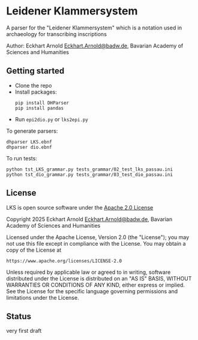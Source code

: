 # Leidener Klammersystem

A parser for the "Leidener Klammersystem" which is a notation used in 
archaeology for transcribing inscriptions

Author: Eckhart Arnold <Eckhart.Arnold@badw.de>, 
Bavarian Academy of Sciences and Humanities

## Getting started

- Clone the repo
- Install packages:
  ```
  pip install DHParser
  pip install pandas
  ```
- Run `epi2dio.py` or `lks2epi.py`


To generate parsers:
```
dhparser LKS.ebnf
dhparser dio.ebnf
```

To run tests:
```
python tst_LKS_grammar.py tests_grammar/02_test_lks_passau.ini
python tst_dio_grammar.py tests_grammar/03_test_dio_passau.ini
```

## License

LKS is open source software under the [Apache 2.0 License](https://www.apache.org/licenses/LICENSE-2.0)

Copyright 2025 Eckhart Arnold <Eckhart.Arnold@badw.de>, 
Bavarian Academy of Sciences and Humanities

Licensed under the Apache License, Version 2.0 (the "License");
you may not use this file except in compliance with the License.
You may obtain a copy of the License at

    https://www.apache.org/licenses/LICENSE-2.0

Unless required by applicable law or agreed to in writing, software
distributed under the License is distributed on an "AS IS" BASIS,
WITHOUT WARRANTIES OR CONDITIONS OF ANY KIND, either express or implied.
See the License for the specific language governing permissions and
limitations under the License.

## Status

very first draft
